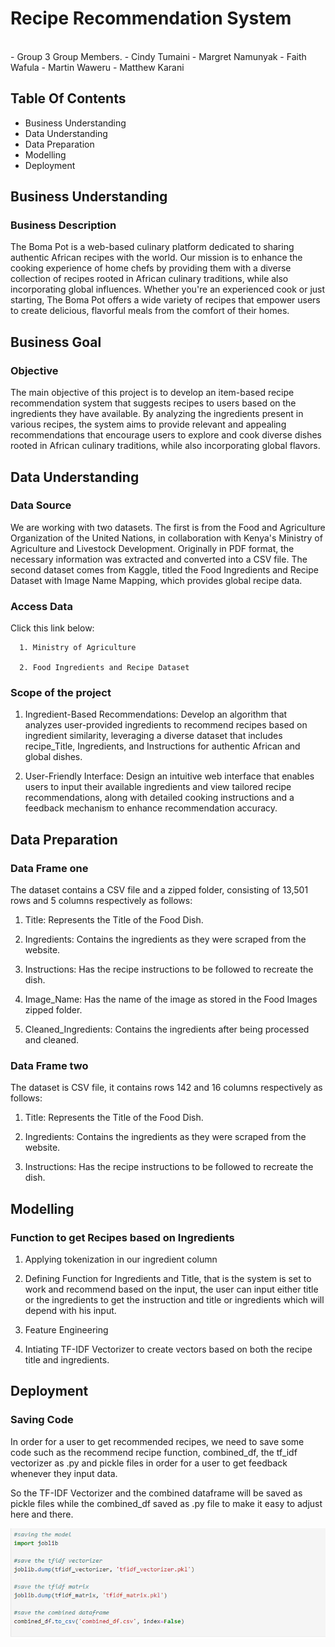 # Recipe Recommendation System 

<br>
- Group 3
Group Members.
- Cindy Tumaini
- Margret Namunyak
- Faith Wafula
- Martin Waweru
- Matthew Karani
  <br>

## Table Of Contents

- Business Understanding
- Data Understanding
- Data Preparation
- Modelling 
- Deployment
  

## Business Understanding

### Business Description 
The Boma Pot is a web-based culinary platform dedicated to sharing authentic African recipes with the world. Our mission is to enhance the cooking experience of home chefs by providing them with a diverse collection of recipes rooted in African culinary traditions, while also incorporating global influences. Whether you're an experienced cook or just starting, The Boma Pot offers a wide variety of recipes that empower users to create delicious, flavorful meals from the comfort of their homes.


## Business Goal 
### Objective
The main objective of this project is to develop an item-based recipe recommendation system that suggests recipes to users based on the ingredients they have available. By analyzing the ingredients present in various recipes, the system aims to provide relevant and appealing recommendations that encourage users to explore and cook diverse dishes rooted in African culinary traditions, while also incorporating global flavors.


## Data Understanding
### Data Source
We are working with two datasets. The first is from the Food and Agriculture Organization of the United Nations, in collaboration with Kenya's Ministry of Agriculture and Livestock Development. Originally in PDF format, the necessary information was extracted and converted into a CSV file. The second dataset comes from Kaggle, titled the Food Ingredients and Recipe Dataset with Image Name Mapping, which provides global recipe data.

### Access Data
Click this link below:

      1. Ministry of Agriculture
      
      2. Food Ingredients and Recipe Dataset

### Scope of the project

1.  Ingredient-Based Recommendations:  Develop an algorithm that analyzes user-provided ingredients to recommend recipes based on ingredient similarity, leveraging a diverse dataset that includes recipe_Title, Ingredients, and Instructions for authentic African and global dishes.

2.  User-Friendly Interface:  Design an intuitive web interface that enables users to input their available ingredients and view tailored recipe recommendations, along with detailed cooking instructions and a feedback mechanism to enhance recommendation accuracy.

## Data Preparation

### Data Frame one

The dataset contains a CSV file and a zipped folder, consisting of 13,501 rows and 5 columns respectively as follows:

  1. Title:  Represents the Title of the Food Dish.
    
  2. Ingredients:  Contains the ingredients as they were scraped from the website.
    
  3. Instructions:  Has the recipe instructions to be followed to recreate the dish.
    
  4. Image_Name:  Has the name of the image as stored in the Food Images zipped folder.
    
  5. Cleaned_Ingredients:  Contains the ingredients after being processed and cleaned.


### Data Frame two

The dataset is CSV file, it contains rows 142 and 16 columns respectively as follows:

  1. Title:  Represents the Title of the Food Dish.
  
  2. Ingredients:  Contains the ingredients as they were scraped from the website.
  
  3. Instructions:  Has the recipe instructions to be followed to recreate the dish.

## Modelling

### Function to get Recipes based on Ingredients

 1.  Applying tokenization in our ingredient column
 
 2.  Defining Function for Ingredients and Title, that is the system is set to work and recommend based on the input, the user can input either title or       the ingredients to get the instruction and title or ingredients which will depend with his input.
 
 3.  Feature Engineering
 
 4.  Intiating TF-IDF Vectorizer to create vectors based on both the recipe title and ingredients.


## Deployment

### Saving Code

In order for a user to get recommended recipes, we need to save some code such as the recommend recipe function, combined_df, the tf_idf vectorizer as .py and pickle files in order for a user to get feedback whenever they input data.

So the TF-IDF Vectorizer and the combined dataframe will be saved as pickle files while the combined_df saved as .py file to make it easy to adjust here and there.

![png](13.PNG)
